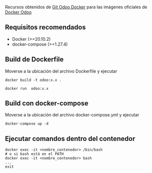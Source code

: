 Recursos obtenidos de [Git Odoo Docker](https://github.com/odoo/docker) para las imágenes oficiales de [Docker Odoo](https://hub.docker.com/_/odoo/)

## Requisitos recomendados
- Docker (>=20.10.2)
- docker-compose (>=1.27.4)

## Build de Dockerfile
Moverse a la ubicación del archivo Dockerfile y ejecutar
```
docker build -t odoo:x.x .
```
```
docker run  odoo:x.x
```

## Build con docker-compose
Moverse a la ubicación del archivo docker-compose.yml y ejecutar
```
docker-compose up -d
```

## Ejecutar comandos dentro del contenedor
```
docker exec -it <nombre_contenedor> /bin/bash
# o si bash está en el PATH
docker exec -it <nombre_contenedor> bash
...
exit
```